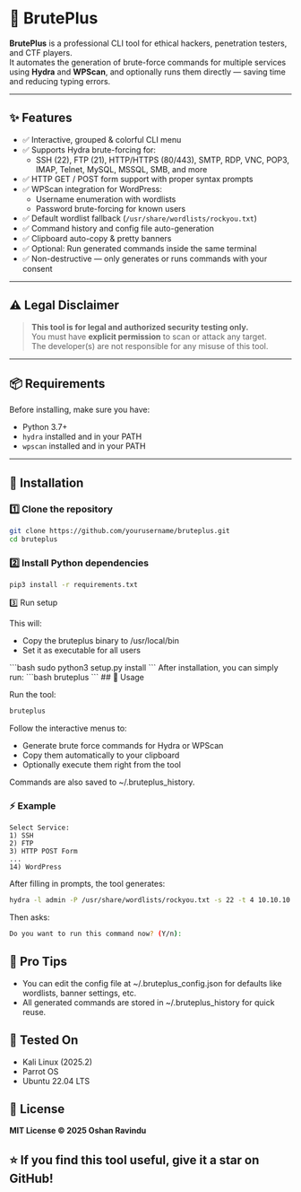 # 🧠 BrutePlus

**BrutePlus** is a professional CLI tool for ethical hackers, penetration testers, and CTF players.  
It automates the generation of brute-force commands for multiple services using **Hydra** and **WPScan**, and optionally runs them directly — saving time and reducing typing errors.

---

## ✨ Features

- ✅ Interactive, grouped & colorful CLI menu  
- ✅ Supports Hydra brute-forcing for:
  - SSH (22), FTP (21), HTTP/HTTPS (80/443), SMTP, RDP, VNC, POP3, IMAP, Telnet, MySQL, MSSQL, SMB, and more
- ✅ HTTP GET / POST form support with proper syntax prompts
- ✅ WPScan integration for WordPress:
  - Username enumeration with wordlists
  - Password brute-forcing for known users
- ✅ Default wordlist fallback (`/usr/share/wordlists/rockyou.txt`)
- ✅ Command history and config file auto-generation
- ✅ Clipboard auto-copy & pretty banners
- ✅ Optional: Run generated commands inside the same terminal
- ✅ Non-destructive — only generates or runs commands with your consent

---

## ⚠️ Legal Disclaimer

> **This tool is for legal and authorized security testing only.**  
> You must have **explicit permission** to scan or attack any target.  
> The developer(s) are not responsible for any misuse of this tool.

---

## 📦 Requirements

Before installing, make sure you have:
- Python 3.7+
- `hydra` installed and in your PATH
- `wpscan` installed and in your PATH

---

## 🧰 Installation

### 1️⃣ Clone the repository
```bash
git clone https://github.com/yourusername/bruteplus.git
cd bruteplus
```
### 2️⃣ Install Python dependencies
```bash
pip3 install -r requirements.txt
```
3️⃣ Run setup

This will:

<ul><li> Copy the bruteplus binary to /usr/local/bin</li>
<li> Set it as executable for all users</li></ul>
```bash
sudo python3 setup.py install
```
After installation, you can simply run:
```bash
bruteplus
```
## 📄 Usage

Run the tool:
```bash
bruteplus
```
Follow the interactive menus to:

<ul><li>Generate brute force commands for Hydra or WPScan
    <li>Copy them automatically to your clipboard</li>
    <li>Optionally execute them right from the tool</li></ul>
Commands are also saved to ~/.bruteplus_history.

### ⚡ Example
```text
Select Service:
1) SSH
2) FTP
3) HTTP POST Form
...
14) WordPress
```
After filling in prompts, the tool generates:
```bash
hydra -l admin -P /usr/share/wordlists/rockyou.txt -s 22 -t 4 10.10.10.10 ssh
```
Then asks:
```bash
Do you want to run this command now? (Y/n):
```
## 🧠 Pro Tips

<ul><li>You can edit the config file at ~/.bruteplus_config.json for defaults like wordlists, banner settings, etc.</li>
<li>All generated commands are stored in ~/.bruteplus_history for quick reuse.</li></ul>

## 🧪 Tested On
<ul>
<li>Kali Linux (2025.2)</li>
<li>Parrot OS</li>
<li>Ubuntu 22.04 LTS</li></ul>

## 📝 License

<b>MIT License © 2025 Oshan Ravindu</b>

## ⭐ If you find this tool useful, give it a star on GitHub!
